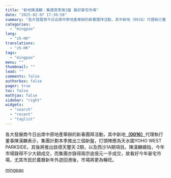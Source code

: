 ```yaml
---
title: "新地陳漢麟：集團首季推3盤 看好豪宅市場"
date: "2025-02-07 17:30:58"
summary: "各大發展商今日出席中原地產舉辦的新春團拜活動，其中新地（0016）代理執行董事陳漢麟表示..."
categories:
  - "mingpao"
lang:
  - "zh-HK"
translations:
  - "zh-HK"
tags:
  - "mingpao"
menu: ""
thumbnail: ""
lead: ""
comments: false
authorbox: false
pager: true
toc: false
mathjax: false
sidebar: "right"
widgets:
  - "search"
  - "recent"
  - "taglist"
---
```


各大發展商今日出席中原地產舉辦的新春團拜活動，其中新地[**（0016）**](stock1.php?code=0016)代理執行董事陳漢麟表示，集團計劃本季推出三個新盤，打頭陣應為天水圍YOHO WEST PARKSIDE，其後將推出啟德天璽天·2期，以及西沙1A期項目。陳漢麟續指，今年市場錄得不少大額成交，而集團亦錄得兩宗逾億元一手成交，故看好今年豪宅市場，尤其市民於農曆新年外遊回港後，市場將更為暢旺。

[mingpao](https://finance.mingpao.com/fin/instantp/20250207/1738919808459/%e6%96%b0%e5%9c%b0%e9%99%b3%e6%bc%a2%e9%ba%9f-%e9%9b%86%e5%9c%98%e9%a6%96%e5%ad%a3%e6%8e%a83%e7%9b%a4-%e7%9c%8b%e5%a5%bd%e8%b1%aa%e5%ae%85%e5%b8%82%e5%a0%b4)
